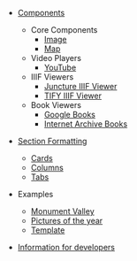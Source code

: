 - [Components](/docs/components/)
  - Core Components
    - [Image](/docs/components/image)
    - [Map](/docs/components/map)
  - Video Players
    - [YouTube](/docs/components/video/youtube)
  - IIIF Viewers
    - [Juncture IIIF Viewer](/docs/components/iiif/juncture)
    - [TIFY IIIF Viewer](/docs/components/iiif/tify)
  - Book Viewers
    - [Google Books](/docs/components/google-book)
    - [Internet Archive Books](/docs/components/ia-book)
  
- [Section Formatting](/docs/layout/)
  - [Cards](/docs/layout/cards)
  - [Columns](/docs/layout/columns)
  - [Tabs](/docs/layout/tabs)

- Examples
  - [Monument Valley](/docs/examples/monument-valley)
  - [Pictures of the year](/docs/examples/wikimedia-commons-pictures-of-the-year)
  - [Template](/docs/examples/template)

- [Information for developers](/docs/developers)
